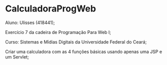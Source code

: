 # CalculadoraProgWeb

Aluno: Ulisses (418441);

Exercício 7 da cadeira de Programação Para Web I;

Curso: Sistemas e Mídias Digitais da Universidade Federal do Ceará;

Criar uma calculadora com as 4 funções básicas usando apenas uma JSP e um Servlet;
